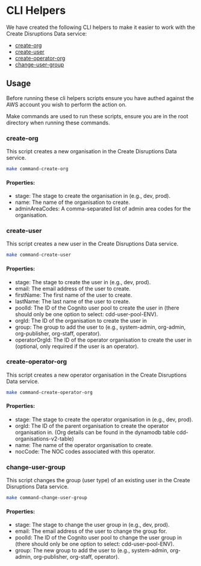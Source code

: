# CLI Helpers

We have created the following CLI helpers to make it easier to work with the Create Disruptions Data service:

- [create-org](#create-org)
- [create-user](#create-user)
- [create-operator-org](#create-operator-org)
- [change-user-group](#change-user-group)

## Usage

Before running these cli helpers scripts ensure you have authed against the AWS account you wish to perform the action
on.

Make commands are used to run these scripts, ensure you are in the root directory when running these commands.

### create-org

This script creates a new organisation in the Create Disruptions Data service.

```bash
make command-create-org
```

#### Properties:

- stage: The stage to create the organisation in (e.g., dev, prod).
- name: The name of the organisation to create.
- adminAreaCodes: A comma-separated list of admin area codes for the organisation.

### create-user

This script creates a new user in the Create Disruptions Data service.

```bash
make command-create-user
```

#### Properties:

- stage: The stage to create the user in (e.g., dev, prod).
- email: The email address of the user to create.
- firstName: The first name of the user to create.
- lastName: The last name of the user to create.
- poolId: The ID of the Cognito user pool to create the user in (there should only be one option to select:
  cdd-user-pool-ENV).
- orgId: The ID of the organisation to create the user in
- group: The group to add the user to (e.g., system-admin, org-admin, org-publisher, org-staff, operator).
- operatorOrgId: The ID of the operator organisation to create the user in (optional, only required if the user is an
  operator).

### create-operator-org

This script creates a new operator organisation in the Create Disruptions Data service.

```bash
make command-create-operator-org
```

#### Properties:

- stage: The stage to create the operator organisation in (e.g., dev, prod).
- orgId: The ID of the parent organisation to create the operator organisation in. (Org details can be found in the
  dynamodb table cdd-organisations-v2-table)
- name: The name of the operator organisation to create.
- nocCode: The NOC codes associated with this operator.

### change-user-group

This script changes the group (user type) of an existing user in the Create Disruptions Data service.

```bash
make command-change-user-group
```

#### Properties:

- stage: The stage to change the user group in (e.g., dev, prod).
- email: The email address of the user to change the group for.
- poolId: The ID of the Cognito user pool to change the user group in (there should only be one option to select:
  cdd-user-pool-ENV).
- group: The new group to add the user to (e.g., system-admin, org-admin, org-publisher, org-staff, operator).